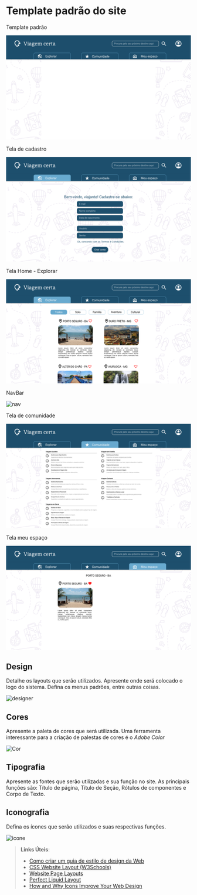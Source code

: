 # Template padrão do site

Template padrão

![Wireframe](img/template.jpg)

Tela de cadastro 

![Wireframe](img/cadastro.png)

Tela Home - Explorar

![Wireframe](img/home.png)

NavBar

![nav](https://github.com/user-attachments/assets/9e440050-3a84-414a-81b1-3d0d4b8d36db)

Tela de comunidade  

![Wireframe](img/comunidade.jpg)

Tela meu espaço  

![Wireframe](img/meu_espaco.png)

## Design

Detalhe os layouts que serão utilizados. Apresente onde será colocado o logo do sistema. Defina os menus padrões, entre outras coisas.

![designer](https://github.com/user-attachments/assets/8ae03a77-a45a-4c4d-b221-e4b31fee56dd)

## Cores

Apresente a paleta de cores que será utilizada. Uma ferramenta interessante para a criação de palestas de cores é o *Adobe Color* 

![Cor](https://github.com/user-attachments/assets/12cbdcc9-858a-41a7-b514-8b5854b4f656)

## Tipografia

Apresente as fontes que serão utilizadas e sua função no site. As principais funções são: Título de página, Título de Seção, Rótulos de componentes e Corpo de Texto.


## Iconografia

Defina os ícones que serão utilizados e suas respectivas funções.

![icone](https://github.com/user-attachments/assets/b373f2fe-34d1-44ea-be01-d0a633189798)

> **Links Úteis**:
>
> -  [Como criar um guia de estilo de design da Web](https://edrodrigues.com.br/blog/como-criar-um-guia-de-estilo-de-design-da-web/#)
> - [CSS Website Layout (W3Schools)](https://www.w3schools.com/css/css_website_layout.asp)
> - [Website Page Layouts](http://www.cellbiol.com/bioinformatics_web_development/chapter-3-your-first-web-page-learning-html-and-css/website-page-layouts/)
> - [Perfect Liquid Layout](https://matthewjamestaylor.com/perfect-liquid-layouts)
> - [How and Why Icons Improve Your Web Design](https://usabilla.com/blog/how-and-why-icons-improve-you-web-design/)
